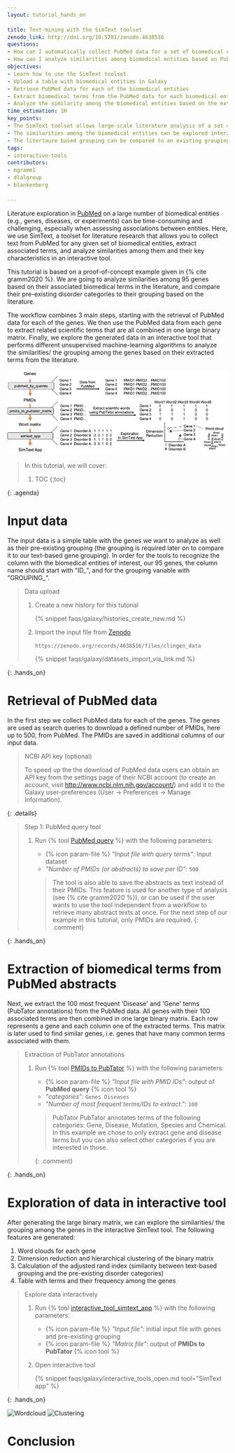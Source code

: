 ```yaml
---
layout: tutorial_hands_on

title: Text-mining with the SimText toolset
zenodo_link: http://doi.org/10.5281/zenodo.4638516
questions:
- How can I automatically collect PubMed data for a set of biomedical entities such as genes?
- How can I analyze similarities among biomedical entities based on PubMed data on large-scale?
objectives:
- Learn how to use the SimText toolset
- Upload a table with biomedical entities in Galaxy
- Retrieve PubMed data for each of the biomedical entities
- Extract biomedical terms from the PubMed data for each biomedical entity
- Analyze the similarity among the biomedical entities based on the extracted data in an interactive app
time_estimation: 1H
key_points:
- The SimText toolset allows large-scale literature analysis of a set of biomedical entities such as genes or diseases
- The similarities among the biomedical entities can be explored interactively
- The litertaure based grouping can be compared to an existing grouping to discover similarities/ relationships hidden in the literature
tags:
- interactive-tools
contributors:
- mgramm1
- dlalgroup
- blankenberg

---
```



Literature exploration in [PubMed](https://pubmed.ncbi.nlm.nih.gov/) on a large number of biomedical entities (e.g., genes, diseases, or experiments) can be time-consuming and challenging, especially when assessing associations between entities. Here, we use SimText, a toolset for literature research that allows you to collect text from PubMed for any given set of biomedical entities, extract associated terms, and analyze similarities among them and their key characteristics in an interactive tool.

This tutorial is based on a proof-of-concept example given in {% cite gramm2020 %}. We are going to analyze similarities among 95 genes based on their associated biomedical terms in the literature, and compare their pre-existing disorder categories to their grouping based on the literature.

The workflow combines 3 main steps, starting with the retrieval of PubMed data for each of the genes. We then use the PubMed data from each gene to extract related scientific terms that are all combined in one large binary matrix. Finally, we explore the generated data in an interactive tool that performs different unsupervised machine-learning algorithms to analyze the similarities/ the grouping among the genes based on their extracted terms from the literature.

![Tutorial overview](images/simtext_overview_tutorial.png "Schematic presentation of the workflow.")

> <agenda-title></agenda-title>
>
> In this tutorial, we will cover:
>
> 1. TOC
> {:toc}
>
{: .agenda}

# Input data

The input data is a simple table with the genes we want to analyze as well as their pre-existing grouping (the grouping is required later on to compare it to our text-based gene grouping). In order for the tools to recognize the column with the biomedical entities of interest, our 95 genes, the column name should start with "ID_", and for the grouping variable with "GROUPING_".

> <hands-on-title>Data upload</hands-on-title>
>
> 1. Create a new history for this tutorial
>
>    {% snippet faqs/galaxy/histories_create_new.md %}
>
> 2. Import the input file from [Zenodo](https://zenodo.org/records/4638516)
>
>    ```
>    https://zenodo.org/records/4638516/files/clingen_data
>    ```
>
>    {% snippet faqs/galaxy/datasets_import_via_link.md %}
>
{: .hands_on}

# Retrieval of PubMed data

In the first step we collect PubMed data for each of the genes. The genes are used as search queries to download a defined number of PMIDs, here up to 500, from PubMed. The PMIDs are saved in additional columns of our input data.

> <details-title>NCBI API key (optional)</details-title>
>
> To speed up the the download of PubMed data users can obtain an API key from the settings page of their NCBI account (to create an account, visit http://www.ncbi.nlm.nih.gov/account/) and add it to the Galaxy user-preferences (User → Preferences → Manage Information).
>
{: .details}

> <hands-on-title>Step 1: PubMed query tool</hands-on-title>
>
> 1. Run {% tool [PubMed query](toolshed.g2.bx.psu.edu/repos/iuc/pubmed_by_queries/pubmed_by_queries/0.0.2) %} with the following parameters:
>    - {% icon param-file %} *"Input file with query terms"*: Input dataset
>    - *"Number of PMIDs (or abstracts) to save per ID"*: `500`
>
>    > <comment-title></comment-title>
>    >
>    > The tool is also able to save the abstracts as text instead of their PMIDs. This feature is used for another type of analysis (see {% cite gramm2020 %}), or can be used if the user wants to use the tool independent from a workflow to retrieve many abstract texts at once. For the next step of our example in this tutorial, only PMIDs are required.
>    {: .comment}
>
{: .hands_on}

# Extraction of biomedical terms from PubMed abstracts

Next, we extract the 100 most frequent 'Disease' and 'Gene' terms (PubTator annotations) from the PubMed data. All genes with their 100 associated terms are then combined in one large binary matrix. Each row represents a gene and each column one of the extracted terms. This matrix is later used to find similar genes, i.e. genes that have many common terms associated with them.

> <hands-on-title>Extraction of PubTator annotations</hands-on-title>
>
> 1. Run {% tool [PMIDs to PubTator](toolshed.g2.bx.psu.edu/repos/iuc/pmids_to_pubtator_matrix/pmids_to_pubtator_matrix/0.0.2) %} with the following parameters:
>    - {% icon param-file %} *"Input file with PMID IDs"*: output of **PubMed query** {% icon tool %}
>    - *"categories"*: `Genes Diseases`
>    - *"Number of most frequent terms/IDs to extract."*: `100`
>
>    > <comment-title>PubTator</comment-title>
>    > PubTator annotates terms of the following categories: Gene, Disease, Mutation, Species and Chemical.
>    > In this example we chose to only extract gene and disease terms but you can also select other categories if you are interested in those.
>    >
>    {: .comment}
>
{: .hands_on}


# Exploration of data in interactive tool

After generating the large binary matrix, we can explore the similarities/ the grouping among the genes in the interactive SimText tool.
The following features are generated:

1. Word clouds for each gene
2. Dimension reduction and hierarchical clustering of the binary matrix
3. Calculation of the adjusted rand index (similarity between text-based grouping and the pre-existing disorder categories)
4. Table with terms and their frequency among the genes

> <hands-on-title>Explore data interactively</hands-on-title>
>
> 1. Run {% tool [interactive_tool_simtext_app](interactive_tool_simtext_app) %} with the following parameters:
>    - {% icon param-file %} *"Input file"*: initial input file with genes and pre-existing grouping
>    - {% icon param-file %} *"Matrix file"*: output of **PMIDs to PubTator** {% icon tool %}
>
> 2. Open interactive tool
>
>    {% snippet faqs/galaxy/interactive_tools_open.md tool="SimText app" %}
>
{: .hands_on}

![Wordcloud](images/simtextapp_wordcloud.gif "Left: For all genes a wordcloud with their associated terms cen be generated. Right: In the dimension reduction plot the similarities among the genes can be explored. The colouring corresponds to the pre-existing disorder categories.")
![Clustering](images/simtextapp_clustering.gif "Hierarchical clustering of the matrix. Different clustering methods can be selected and the adjusted rand index be calculated.")

# Conclusion


